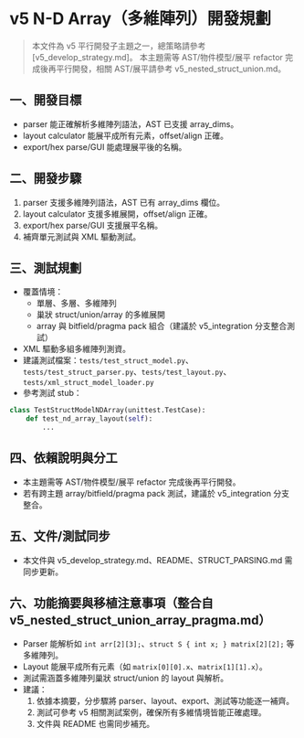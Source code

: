 # v5 N-D Array（多維陣列）開發規劃

> 本文件為 v5 平行開發子主題之一，總策略請參考 [v5_develop_strategy.md]。
> 本主題需等 AST/物件模型/展平 refactor 完成後再平行開發，相關 AST/展平請參考 v5_nested_struct_union.md。

## 一、開發目標
- parser 能正確解析多維陣列語法，AST 已支援 array_dims。
- layout calculator 能展平成所有元素，offset/align 正確。
- export/hex parse/GUI 能處理展平後的名稱。

## 二、開發步驟
1. parser 支援多維陣列語法，AST 已有 array_dims 欄位。
2. layout calculator 支援多維展開，offset/align 正確。
3. export/hex parse/GUI 支援展平名稱。
4. 補齊單元測試與 XML 驅動測試。

## 三、測試規劃
- 覆蓋情境：
  - 單層、多層、多維陣列
  - 巢狀 struct/union/array 的多維展開
  - array 與 bitfield/pragma pack 組合（建議於 v5_integration 分支整合測試）
- XML 驅動多組多維陣列測資。
- 建議測試檔案：`tests/test_struct_model.py`、`tests/test_struct_parser.py`、`tests/test_layout.py`、`tests/xml_struct_model_loader.py`
- 參考測試 stub：
```python
class TestStructModelNDArray(unittest.TestCase):
    def test_nd_array_layout(self):
        ...
```

## 四、依賴說明與分工
- 本主題需等 AST/物件模型/展平 refactor 完成後再平行開發。
- 若有跨主題 array/bitfield/pragma pack 測試，建議於 v5_integration 分支整合。

## 五、文件/測試同步
- 本文件與 v5_develop_strategy.md、README、STRUCT_PARSING.md 需同步更新。

## 六、功能摘要與移植注意事項（整合自 v5_nested_struct_union_array_pragma.md）

- Parser 能解析如 `int arr[2][3];`、`struct S { int x; } matrix[2][2];` 等多維陣列。
- Layout 能展平成所有元素（如 `matrix[0][0].x`、`matrix[1][1].x`）。
- 測試需涵蓋多維陣列巢狀 struct/union 的 layout 與解析。
- 建議：
  1. 依據本摘要，分步驟將 parser、layout、export、測試等功能逐一補齊。
  2. 測試可參考 v5 相關測試案例，確保所有多維情境皆能正確處理。
  3. 文件與 README 也需同步補充。 